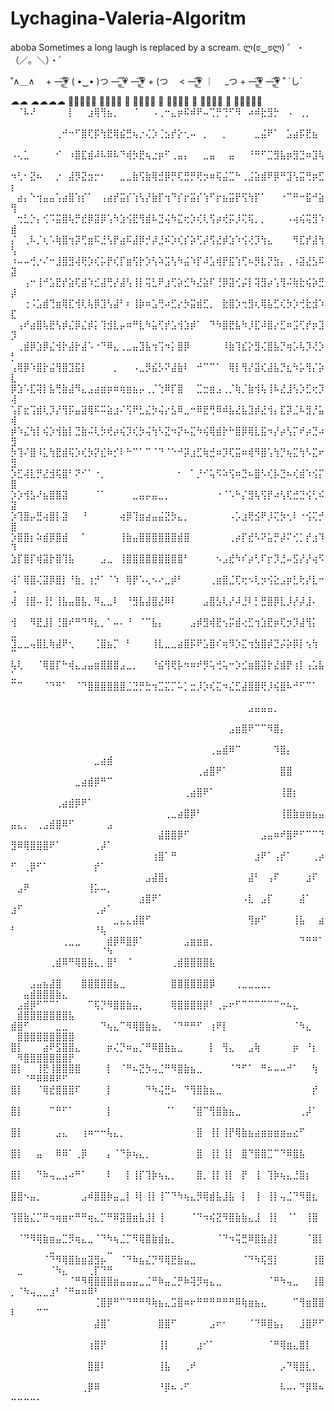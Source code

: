 # Lychagina-Valeria-Algoritm
aboba
Sometimes a long laugh is replaced by a scream. ლ(ಠ‿ಠლ)
゜・（／。＼）・゜
  
˚∧＿∧  　+        —̳͟͞͞💗
(  •‿• )つ  —̳͟͞͞ 💗         —̳͟͞͞💗 +
(つ　 <                —̳͟͞͞💗
｜　 _つ      +  —̳͟͞͞💗         —̳͟͞͞💗 ˚
`し´ 

  ☁☁
☁☁☁☁
🍻🍻🍻🍻🍻
🍻🍻🍻🍻     🍻
🍻🍻🍻🍻          🍻
🍻🍻🍻🍻          🍻
🍻🍻🍻🍻     🍻
🍻🍻🍻🍻🍻 
⠀⠈⠧⠜⠀⠀⠀⠀⠀⡇⠀⠀⣰⢿⢻⣦⡀⠀⠀⠈⠀⠀⠠⢀⠒⣄⡶⠯⠾⠟⠤⢉⡛⢙⠋⠻⠀⠴⠾⣗⣻⡓⠀⠠⠀⢀⡀⠀⠀⠀
⠀⠀⠀⠀⠀⠀⠀⢀⠚⠒⠋⣿⢏⡯⢳⣟⢿⣮⣛⢦⡐⢌⡱⢈⣢⡞⡕⢂⠤⠀⡀⠀⠀⡀⠀⠀⠀⠀⣀⣬⠟⠁⠀⣡⣴⡯⣟⣦⠀⠀
⠠⢄⣁⠀⠀⠀⠀⠊⠀⠰⣿⣏⣾⠼⠧⠿⠧⠙⢾⡳⣟⢦⣐⡶⠋⢀⣤⡄⠀⠀⣀⣤⠀⠀⣤⠀⠀⠘⠛⠋⣉⣻⣧⡶⣻⣙⠶⣹⢧⠀
⠲⢃⠂⣝⠦⠀⠀⡐⠀⣼⡻⣝⣲⡒⠂⠀⠀⣀⣀⣷⢫⣷⢿⣚⡿⡛⢏⣛⡛⢟⡲⠶⢯⣬⣉⠓⢀⣨⣵⣾⠟⡿⠛⣹⢣⣭⢛⡶⣋⡆
⠀⣴⡄⠑⢲⣤⣤⢡⣴⣿⢱⡎⠁⠀⢠⣴⡞⣭⡎⢱⢣⡜⣷⡏⢲⠙⡎⡖⣭⡎⢱⠋⡖⣦⣭⡟⢫⢳⡏⠁⠀⠀⠐⠉⠛⠒⣯⠚⣵⢻
⠀⢒⣃⡑⡄⢊⠩⣭⣿⢧⡛⣞⡿⣽⡿⢡⠳⣱⢪⣟⢻⣾⠧⣙⢬⠳⣍⢖⡱⢎⢇⢫⡴⢞⡭⡸⢍⢯⡀⡀⠀⠀⠀⠠⢴⢮⢭⣻⠱⣾
⡌⠀⢀⠧⡈⢆⠡⢷⣿⢲⡽⢋⣶⠯⣘⢣⡟⣴⠯⣼⡿⡚⡼⣘⠮⡱⢎⡎⡵⢋⡼⢫⣜⡾⣱⠱⢪⢜⡹⢳⣄⠀⠀⠀⠻⣏⡞⣼⢳⢣
⠰⠤⠤⢚⡐⠌⠒⣸⣿⣻⢼⢟⡱⢎⡥⡟⢎⡏⣶⢫⡗⡱⢣⠵⣩⢣⠳⣬⠱⡏⠼⣡⢾⡟⣯⢱⢋⠦⡻⣇⡝⣳⡄⢀⠰⣽⣜⣣⠯⣽
⠀⠀⢠⠒⢸⠚⣡⣟⡞⣵⢏⣾⠱⣊⣼⢛⡜⣼⢣⢸⡇⢭⣃⠟⣰⢋⡵⣊⠳⣜⣵⠏⢘⡿⣽⢊⡬⡇⢽⣻⡴⢡⢻⠬⢷⣗⢮⡵⣛⡼
⠀⠀⢐⠨⣡⣾⢙⣶⢿⣏⢺⢇⢧⡿⣹⢣⣼⠃⠆⢸⡷⠶⣡⢛⠴⣋⡔⡳⣭⣾⣋⡀⠀⣗⣿⡱⢒⣻⢆⢿⣧⣋⢎⡳⡱⢚⣗⣺⠱⣏
⠀⢠⠞⣴⣿⢧⣟⢣⡾⣌⡿⣌⡾⡅⢹⣺⣇⡤⠶⠛⣇⠳⣥⢋⡞⣡⢺⣱⡾⠁⠀⠙⠳⣿⣟⣧⠳⡸⣏⠼⣿⡔⣋⠶⣩⢋⡞⡶⣹⡹
⠀⢀⣾⡿⣱⡿⣌⢺⡗⣼⡗⣼⠡⠐⠙⠿⣄⢀⣀⣤⣹⣧⢲⢩⠲⡅⣿⡿⠀⠀⠀⠀⠀⠸⣷⢹⣎⡕⣻⢌⣿⣧⡙⢶⡡⢧⡹⢜⡱⡃
⢠⢿⡿⠱⣿⡗⣬⢻⣿⣹⣯⡇⠀⠀⠀⠀⡀⠀⠀⠠⣀⡻⣮⡣⠝⣼⣷⠇⠀⠚⠉⠉⠁⠀⢿⡇⢻⡜⣽⢎⣼⣧⡙⣆⠳⡥⢻⡌⡵⣇
⡿⣱⠡⣏⢽⡇⣧⢛⣷⣼⠻⣄⣠⣴⣶⡶⠶⢶⣶⣦⡤⢀⡈⢑⠿⡏⣿⠀⠀⣉⣒⣶⣠⢀⡈⢷⡈⣷⢺⢧⢸⠧⣜⣸⢣⡱⣋⢖⡹⢼
⢡⡏⣖⢩⣾⢇⡹⡜⢻⡯⣤⣽⢿⠯⠭⣵⣰⠌⢫⠟⣃⣌⡳⢬⡔⣣⠿⣀⠒⠿⣟⢛⠿⠾⣧⣜⣧⣹⡾⣜⢺⡄⣏⡽⣈⠧⣻⡘⣥⢾
⡾⠱⣌⢳⡇⢮⡱⢺⣷⡇⣙⣷⠬⢇⡳⢞⡴⢮⡹⢎⡳⢬⢳⠣⣝⠲⡝⠦⣍⠳⢮⢿⣾⡗⠓⣿⡿⢿⣇⣯⠲⡜⡴⢣⡍⠞⡴⣙⠴⣻
⡳⢹⠌⣿⠸⣅⢳⣟⣾⢯⡱⢎⡳⡝⣎⠷⡊⠇⠓⠉⠁⠉⠈⠙⠈⠑⠚⡽⣰⣋⢷⣚⠶⡹⢏⣭⠶⢾⠻⣿⢡⢳⡙⢦⣍⢳⠣⣍⠖⣻
⡱⣋⢼⣇⡛⣜⣺⢯⣿⠃⠝⠊⠁⠐⡀⠀⠀⠀⠀⠀⠀⠀⠀⠀⠀⠀⠂⠀⠁⡘⠊⢥⠫⠵⢫⠶⣙⠦⣿⠣⢎⡧⣙⠦⢎⣾⠱⢪⡍⣿
⡱⡱⢺⣣⠜⣦⣿⣿⣽⠀⠀⠀⠀⠈⠁⠀⠀⠀⠀⣀⣤⡤⣤⣀⡀⠀⠀⠀⠀⠀⠀⠀⠐⠈⠡⠓⡌⣻⢧⢫⡟⠴⢣⢏⣚⣙⢪⢃⠮⣽
⡱⢹⣿⡤⣛⢴⣿⡇⣽⠀⠀⠘⠀⠀⠀⠀⠀⢴⡿⢹⣶⣴⣤⣬⣝⡳⣄⡀⠀⠀⠀⠀⠀⠀⠠⡡⣰⢟⣪⠟⡸⢍⡳⢂⠇⠐⢪⢍⡚⣿
⡱⣿⣿⡆⠵⣾⡿⣿⣾⠀⠀⠁⠀⠀⠀⠀⠀⢸⣷⣤⣿⣿⣿⣿⣿⣿⣾⣿⠀⠀⠀⠀⠀⠀⢀⡴⡏⣞⠣⠝⣥⡛⡼⠍⢊⡁⡞⣰⠹⠹
⣱⡏⣿⡏⢾⣽⡗⣿⢹⣧⠀⠀⠀⠀⣠⣀⠀⢸⣿⣿⣿⣿⣿⣿⣿⣿⣿⠃⠀⠀⠀⠀⠢⣠⣞⠳⠎⡴⢃⠏⡖⡹⣘⠤⣫⡜⡜⢴⠫⠀
⢼⠁⢿⣿⢌⣽⡿⣿⡇⠘⣷⡀⢰⡚⠁⠈⠱⠀⢿⡟⠡⢄⠢⠔⣀⡾⠃⠀⠀⠀⠀⢀⣶⣿⣈⢏⢖⠢⢇⡲⢪⣕⣠⡶⣃⢗⡜⣇⠒⠠
⢼⠀⢸⣿⠤⢸⡃⢸⣧⣤⣿⣧⡀⠻⣄⣀⠇⠀⠘⣻⣧⣼⣿⣜⠿⠇⠀⠀⠀⠀⣠⣿⣣⢇⡜⠼⣘⠇⡃⣛⣿⡿⣇⡸⡜⡼⣸⠄⠀⠀
⢺⠀⠀⠻⣟⣸⡇⢘⣿⠞⠛⠙⠻⣆⡀⠁⠤⠄⠘⠀⠈⠉⣧⡄⠀⠀⠀⠀⣠⡾⣻⢾⣟⢢⡭⣾⢔⣋⢲⣱⣟⡶⢏⡲⡹⣼⢻⡅⠀⣀
⣹⣀⣀⢤⣿⣇⢷⣼⠟⢂⠀⠀⠀⢈⣿⣦⡉⠀⠃⠀⠀⠀⢸⣇⣀⣀⣴⣿⡯⠟⣡⣿⠎⢶⠻⡱⣍⢲⣳⣿⡾⣙⡬⡵⡿⡇⢢⢳⠀⠉
⢧⢇⠀⠀⠈⢿⣿⡏⠓⢾⣄⣠⣤⣶⣿⣿⣿⣠⣀⡀⠀⠀⠘⣮⢻⢟⡧⠲⠶⠞⡻⢥⢚⢥⠒⡱⣊⣶⣿⣽⡗⣜⣾⡟⢰⡇⢠⣡⣧⣁
⠉⠉⠀⠀⠀⠈⠙⠛⠁⠀⠈⠙⣿⣿⣿⣿⣿⣿⣈⣙⡛⣓⢲⣉⣍⡉⠥⡁⣒⡸⡱⢎⣍⠲⣌⣋⣼⣿⣿⢟⡸⢮⣿⠧⠚⠋⠉⠁⠀⠀
⠀⠀⠀⠀⠀⠀⠀⠀⠀⠀⠀⠀⠀⠀⠀⠀⠀⠀⠀⠀⠀⠀⠀⠀⠀⠀⠀⠀⠀⠀⠀⠀⠀⠀⠀⠀⠀⣠⣤⣤⣤⡀⠀⠀⠀⠀⠀⠀⠀⠀⠀⠀⠀⠀⠀⠀⠀⠀⠀⠀⠀⠀⠀⠀⠀
⠀⠀⠀⠀⠀⠀⠀⠀⠀⠀⠀⠀⠀⠀⠀⠀⠀⠀⠀⠀⠀⠀⠀⠀⠀⠀⠀⠀⠀⠀⠀⠀⠀⠀⣠⣶⣿⠟⠉⠉⠻⣿⡄⠀⠀⠀⠀⠀⠀⠀⠀⠀⠀⠀⠀⠀⠀⠀⠀⠀⠀⠀⠀⠀⠀
⠀⠀⠀⠀⠀⠀⠀⠀⠀⠀⠀⠀⠀⠀⠀⠀⠀⠀⠀⠀⠀⠀⠀⠀⠀⠀⠀⠀⠀⠀⠀⢀⣤⣾⠿⠉⠀⠀⠀⠀⠀⠹⣿⡄⠀⠀⠀⠀⠀⠀⠀⠀⠀⠀⠀⠀⠀⠀⠀⠀⠀⠀⣀⣴⣾
⠀⠀⠀⠀⠀⠀⠀⠀⠀⠀⠀⠀⠀⠀⠀⠀⠀⠀⠀⠀⠀⠀⠀⠀⠀⠀⠀⠀⠀⢀⣴⣿⠟⠁⠀⠀⠀⠀⠀⠀⠀⠀⣿⣿⠀⠀⠀⠀⠀⠀⠀⠀⠀⠀⠀⠀⠀⠀⠀⣀⣴⣾⡿⠛⠉
⠀⠀⠀⠀⠀⠀⠀⠀⠀⠀⠀⠀⠀⠀⠀⠀⠀⠀⠀⠀⠀⠀⠀⠀⠀⠀⠀⢀⣴⣿⠟⠁⠀⠀⠀⠀⠀⠀⠀⠀⠀⠀⢸⣿⡆⠀⠀⠀⠀⠀⠀⠀⠀⠀⠀⠀⢀⣴⣾⡿⠟⠁⠀⠀⠀
⠀⠀⠀⠀⠀⠀⠀⠀⠀⠀⠀⠀⠀⠀⠀⠀⠀⠀⠀⠀⠀⠀⠀⠀⢀⣀⣴⣿⡿⠃⠀⠀⠀⠀⠀⠀⠀⠀⠀⠀⠀⠀⢸⣿⣷⣶⣶⣦⣤⣤⣄⡀⠀⢀⣠⣾⣿⠿⠋⠀⠀⠀⠀⠀⣠
⠀⠀⠀⠀⠀⠀⠀⠀⠀⠀⠀⠀⠀⠀⠀⠀⠀⠀⠀⠀⠀⠀⠀⣼⣿⣿⡿⠋⠀⠀⠀⠀⠀⠀⠀⠀⠀⠀⠀⣠⣤⠶⠞⣿⠟⠋⠉⠉⠙⣻⠿⢿⣿⣿⣿⠟⠁⠀⠀⠀⠀⠀⢀⡼⠁
⠀⠀⠀⠀⠀⠀⠀⠀⠀⠀⠀⠀⠀⠀⠀⠀⠀⠀⠀⠀⠀⠀⢰⣿⠁⠛⠀⠀⠀⠀⠀⠀⠀⠀⠀⠀⠀⠀⣰⠟⠁⢠⡞⠁⠀⠀⠀⢀⡴⠋⠀⢀⡿⠋⠁⠀⠀⠀⠀⠀⠀⠀⡞⠁⠀
⠀⠀⠀⠀⠀⠀⠀⠀⠀⠀⠀⠀⠀⠀⠀⠀⠀⠀⠀⠀⠀⣠⣼⣿⡄⠀⠀⠀⠀⠀⠀⠀⠀⠀⠀⠀⠀⣼⠃⠀⢠⠏⠀⠀⠀⠀⣰⠏⠀⠀⣠⠟⠀⠀⠀⠀⠀⠀⠀⠀⠀⢸⡥⠤⡀
⠀⠀⠀⠀⠀⠀⠀⠀⠀⠀⠀⠀⠀⠀⠀⠀⠀⠀⠀⠀⣰⣿⠟⠁⠀⠀⠀⠀⠀⠀⠀⠀⠀⠀⠀⠀⠠⣇⠀⣠⡏⠀⠀⠀⠀⣼⠁⠀⠀⣰⠋⠀⠀⠀⠀⠀⠀⠀⠀⠀⠀⠀⢀⡴⠁
⠀⠀⠀⠀⠀⠀⠀⠀⠀⠀⠀⠀⠀⠀⠀⠀⣀⣄⣄⣼⣿⠋⠀⠀⠀⠀⠀⠀⠀⠀⠀⠀⠀⠀⠀⠀⠀⢻⡶⠋⠀⠀⠀⠀⢸⣧⠀⠀⣴⠃⠀⠀⠀⠀⠀⠀⠀⠀⠀⠀⠀⠀⠘⢧⠀
⠀⠀⠀⠀⠀⠀⠀⠀⢀⣀⣀⠀⠀⠀⠀⣾⡿⠿⣿⡿⠁⠀⠀⠀⠀⠀⠀⣠⣶⣶⣶⡀⠀⠀⠀⠀⠀⠀⠀⠀⠀⠀⠀⠀⠀⠙⠛⠛⠁⠀⠀⠀⠀⠀⠀⠀⠀⠀⠀⠀⠀⠀⠀⠈⠳
⠀⠀⠀⠀⠀⠀⢀⣾⠿⠛⢿⣿⣷⣄⡀⣿⠃⠀⠈⠀⠀⠀⠀⠀⠀⢀⣾⣿⣿⣿⣿⣧⠀⠀⠀⠀⠀⠀⠀⠀⠀⠀⠀⠀⠀⠀⠀⠀⠀⠀⠀⠀⠀⠀⠀⠀⠀⠀⠀⠀⠀⠀⠀⠀⠀
⠀⠀⠀⣠⣤⣦⣼⣿⠀⠀⠀⣿⣿⣿⣿⣿⣦⣀⠀⠀⠀⠀⠀⠀⠀⣿⣿⣿⣿⣿⣿⡿⠀⠀⠀⢀⣀⣀⣀⣀⡀⠀⠀⠀⠀⠀⠀⠀⠀⠀⠀⣤⣾⣿⣿⣿⣷⣄⠀⠀⠀⠀⠀⠀⠀
⠀⣠⣾⡿⠋⠉⠉⠁⠀⠀⠀⠀⠉⢯⡙⠻⣿⣿⣷⣤⡀⠀⠀⠀⠀⢿⣿⣿⣿⣿⡿⠃⢀⡤⠖⠋⠉⠉⠉⠉⠉⠉⠒⠦⣄⠀⠀⠀⠀⠀⣾⣿⣿⣿⣿⣿⣿⣿⣧⠀⠀⠀⠀⠀⠀
⣾⣿⠋⠀⠀⠀⠀⣀⣀⠀⠀⠀⠀⠀⠙⢦⣄⠉⠻⢿⣿⣷⣦⡀⠀⠈⠙⠛⠛⠋⠀⢰⠟⡇⠀⠀⠀⠀⠀⠀⠀⠀⠀⠀⠈⠳⣄⠀⠀⠀⣿⣿⣿⣿⣿⣿⣿⣿⣿⠀⠀⠀⠀⠀⠀
⣿⡇⠀⠀⠀⣴⠟⣫⣿⣿⣄⠀⠀⠀⠀⡶⢌⡙⠶⣤⡈⠛⠿⣿⣷⣦⣀⠀⠀⠀⠀⡇⠀⢻⣄⠀⠀⣠⢷⠀⠀⠀⠀⠀⡶⠀⠘⡆⠀⠀⠻⣿⣿⣿⣿⣿⣿⣿⡟⠀⠀⠀⠀⠀⠀
⣿⡇⠀⠀⢸⣟⢸⣿⣿⣿⣿⠀⠀⠀⠀⡇⠀⠈⠛⠦⣝⡳⢤⣈⠛⠻⣿⣷⣦⣀⠀⠀⠀⠀⠈⠙⠋⠁⠀⠛⠦⠤⠤⠚⠁⠀⠀⢳⠀⠀⠀⠈⠛⠿⠿⠿⠟⠋⠀⠀⠀⠀⠀⠀⠀
⣿⡇⠀⠀⠈⢿⣞⣿⣿⣿⠏⠀⠀⠀⠀⡇⠀⠀⠀⠀⠀⠙⠳⢬⣛⠦⠀⠙⢻⣿⣷⣦⣀⠀⠀⠀⠀⠀⠀⠀⠀⠀⠀⠀⠀⠀⠀⡞⠀⠀⠀⠀⠀⠀⠀⠀⠀⠀⠀⠀⠀⠀⠀⠀⠀
⣿⡇⠀⠀⠀⠀⠉⠛⠋⠁⠀⠀⠀⠀⠀⡇⠀⠀⠀⠀⠀⠀⠀⠀⠈⠁⠀⠀⠈⣿⠉⢻⣿⣷⣦⣀⠀⠀⠀⠀⠀⠀⠀⠀⠀⢀⡼⠁⠀⠀⠀⠀⠀⠀⠀⠀⠀⠀⠀⠀⠀⠀⠀⠀⠀
⣿⡇⠀⠀⠀⠀⠀⣠⣄⠀⠀⢰⠶⠒⠒⢧⣄⡀⠀⠀⠀⠀⠀⠀⠀⠀⠀⠀⠀⣿⠀⢸⡇⢸⡟⢿⣷⣦⣴⣶⣶⣶⣶⣤⣔⠋⠀⠀⠀⠀⠀⠀⠀⠀⠀⠀⠀⠀⠀⠀⠀⠀⠀⠀⠀
⣿⡇⠀⠀⣤⠀⠀⠿⠿⠁⢀⡿⠀⠀⠀⡄⠈⠙⡷⢦⣄⡀⠀⠀⠀⠀⠀⠀⠀⣿⠀⢸⡇⢸⡇⠀⣿⠙⣿⣿⣉⠉⠙⠿⣿⣧⠀⠀⠀⠀⠀⠀⠀⠀⠀⠀⠀⠀⠀⠀⠀⠀⠀⠀⠀
⣿⡇⠀⠀⠙⠷⢤⣀⣠⠴⠛⠁⠀⠀⠀⠇⠀⠀⡇⢸⡏⢹⡷⢦⣄⡀⠀⠀⠀⣿⡀⢸⡇⢸⡇⠀⡟⠀⢸⠀⢹⡷⢦⣄⣘⣿⡆⠀⠀⠀⠀⠀⠀⠀⠀⠀⠀⠀⠀⠀⠀⠀⠀⠀⠀
⣿⣿⠢⣤⡀⠀⠀⠀⠀⠀⠀⣠⠾⣿⣿⡷⣤⣀⡇⠸⡇⢸⡇⢸⠉⠙⠳⢦⣄⡻⢿⣾⣧⣸⣧⠀⡇⠀⢸⠀⢸⡇⢤⣈⠙⠻⣿⣆⠀⠀⠀⠀⠀⠀⠀⠀⠀⠀⠀⠀⠀⠀⠀⠀⠀
⢹⣿⣷⣌⡉⠛⠲⢶⣶⠖⠛⠛⢶⣄⡉⠛⠿⣽⣿⣶⣧⣸⡇⢸⠀⠀⠀⠀⠈⠙⠲⢮⣝⠻⣿⣷⣷⣄⣸⠀⢸⡇⠀⠈⠁⠀⢸⣿⠀⠀⠀⠀⠀⠀⠀⠀⠀⠀⠀⠀⠀⠀⠀⠀⠀
⠀⠈⠙⠻⢿⣷⣶⣤⣉⡻⢶⣄⣀⠈⠙⠳⢦⣈⡉⠻⢿⣿⣷⣾⣦⡀⠀⠀⠀⠀⠀⠀⠈⠙⠲⢭⣛⠿⣿⣷⣼⡇⠀⠀⠀⠀⠈⣿⡇⠀⠀⠀⠀⠀⠀⣀⠀⠀⠀⠀⠀⠀⠀⠀⣀
⠀⠀⠀⠀⠀⠈⠙⠻⢿⣿⣷⣶⣽⣻⡦⠀⠀⠈⠙⠷⣦⣌⡙⠻⢿⣟⣷⣤⣀⠀⠀⠀⠀⠀⠀⠀⠈⠙⠳⢯⣻⡇⠀⠀⠀⠀⠀⢸⣿⠀⣀⠀⠀⠀⠀⠈⠳⣄⠀⠀⠀⢀⡏⠙⠛
⠀⠀⠀⠀⠀⠀⠀⠀⠀⠈⠛⠻⢿⣿⣿⣿⣶⣤⣤⣤⣀⣈⠛⠷⣤⣈⡛⠷⢽⡻⢶⣄⣀⠀⠀⠀⠀⠀⠀⠀⠈⠛⠳⢤⣀⠀⠀⢸⣿⡀⠈⠳⢤⣀⣀⣰⠃⠈⠛⠶⠶⠿⠃⠀⠀
⠀⠀⠀⠀⠀⠀⠀⠀⠀⠀⠀⠀⠀⢈⣿⡿⠛⠉⠙⠛⠛⠻⢷⣦⣄⣩⣿⠶⠖⠛⠛⠛⠛⠛⠛⠿⢷⣶⣦⣄⠀⠀⠀⠀⠉⢻⣶⣿⣿⠇⠀⠀⠀⠉⠉⠀⠀⠀⠀⠀⠀⠀⠀⠀⠀
⠀⠀⠀⠀⠀⠀⠀⠀⠀⠀⠀⠀⠀⣼⣿⠁⠀⠀⠀⠀⠀⠀⠀⣿⣿⠋⠀⠀⠀⠀⠀⣠⠖⠂⠀⠀⠀⠈⠙⠿⣿⣦⡄⠀⠀⣸⣿⠟⠋⠀⠀⠀⠀⠀⠀⠀⠀⠀⠀⠀⠀⠀⠀⠀⠀
⠀⠀⠀⠀⠀⠀⠀⠀⠀⠀⠀⠀⢰⣿⡟⠀⠀⠀⠀⠀⠀⠀⠀⢸⡇⠀⠀⠀⠀⣰⠊⠁⠀⠀⠀⠀⠀⠀⠀⠀⠈⠛⢿⣶⣄⣿⡇⠀⠀⠀⠀⠀⠀⠀⠀⠀⠀⠀⠀⠀⠀⠀⠀⠀⠀
⠀⠀⠀⠀⠀⠀⠀⠀⠀⠀⠀⠀⣿⣿⠇⠀⠀⠀⠀⠀⠀⠀⠀⢸⣧⠀⠀⢀⠞⠀⠀⠀⠀⠀⠀⠀⠀⠀⠀⠀⠀⠀⡠⠙⢿⣿⣇⡀⠀⠀⠀⠀⠀⠀⠀⠀⠀⠀⠀⠀⠀⠀⠀⠀⠀
⠀⠀⠀⠀⠀⠀⠀⠀⠀⠀⠀⢀⡿⠿⠀⠀⠀⠀⠀⠀⠀⠀⠀⠘⡿⠦⠠⠋⠀⠀⠀⠀⠀⠀⠀⠀⠀⠀⠀⠀⠀⠀⠧⠤⠄⠙⡿⠿⠦⠤⠤⠤⠤⠄⠀⠀⠀⠀⠀⠀⠀⠀⠀⠀⠀
